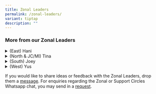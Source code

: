 ```yaml
---
title: Zonal Leaders
permalink: /zonal-leaders/
variant: tiptap
description: ""
---
```

<h3></h3>
<h3><strong>More from our Zonal Leaders</strong></h3>
<div data-type="detailGroup" class="isomer-accordion isomer-accordion-white">
<details class="isomer-details">
<summary>(East) Hani</summary>
<div data-type="detailsContent" class="isomer-details-content">
<p>I believe parenting is a journey where we learn from each other, and ideally
every parent should be in a group or a committee where we share our best
practices or what we can do more on. I practised this even before I was
a Zonal Leader, mentoring others wherever I can. Years later, I feel a
sense of pride when I hear people say, "She is my mentor."&nbsp;</p>
<p>&nbsp;</p>
<p>Every one of us would love to leave behind a legacy. I hope my legacy
would be bringing creative minds together. The feeling of togetherness,
brainstorming and sharing ideas and executing them well will forge a strong
PSG community that can effectively partner our schools.</p>
</div>
</details>
<details class="isomer-details">
<summary>(North &amp; JC/MI) Tina</summary>
<div data-type="detailsContent" class="isomer-details-content">
<p>I had the opportunity to serve as Chairperson of my boys' Primary school
PSG when my oldest son was in Primary 2. Helping the school via PSG activities
was a good way for me to contribute, while keeping abreast on life in school
which created good conversation opportunities for me and my sons.</p>
<p>&nbsp;</p>
<p>As a PSG leader, I get to help build a positive culture among the parents,
establishing a good spirit of giving and encouraging positive family bonding.
During my 10 years of service, the PSG and fathers group hosted numerous
father-child bonding activities, parent-child events and promoted a strong
volunteerism culture in the school. I'm grateful for all I've learnt and
how I've grown through these experiences.</p>
<p>&nbsp;</p>
<p>Serving as a Zonal Leader now helps me multiply those learnings&nbsp;to
support younger PSG leaders as they seek to serve their schools to the
best of their abilities.</p>
</div>
</details>
<details class="isomer-details">
<summary>(South) Joey</summary>
<div data-type="detailsContent" class="isomer-details-content">
<p></p>
</div>
</details>
<details class="isomer-details">
<summary>(West) Yus</summary>
<div data-type="detailsContent" class="isomer-details-content">
<p></p>
<p>Initially, I joined PSG to support my first child’s education journey
since mine was so long ago. Working closely with the school helps me bridge
the gap.</p>
<p>&nbsp;</p>
<p>Over time, I realised that my passion for people, extroverted personality
and skills sets as a working mum gave me the opportunity to lead my PSG
into a more structured &amp; sustainable voluntary group.</p>
<p>&nbsp;</p>
<p>As a Zonal Leader, when I think about the PSG community, I think of a
community with a positive mindset, a big heart and a calling to make a
lasting impact for our children's future. The PSG community can definitely
be a POSITIVE Agent of CHANGE to shift parents’ mindsets for the better;
if the Village is Stronger, the child will definitely be Happier, More
Confident, and part of a Kinder Generation.</p>
</div>
</details>
</div>
<p>If you would like to share ideas or feedback with the Zonal Leaders, drop
them a <a href="fourzonalpsgchatgroups@gmail.com" rel="noopener nofollow" target="_blank">message</a>.
For enquiries regarding the Zonal or Support Circles Whatsapp chat, you
may send in a <a href="bit.ly/PSGcontactinfo" rel="noopener nofollow" target="_blank">request</a>.</p>
<p></p>